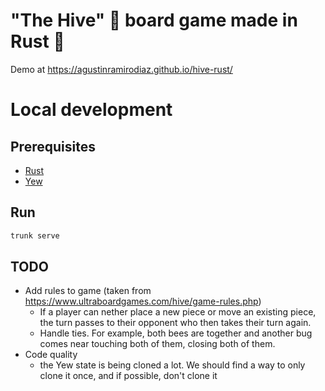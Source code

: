 # "The Hive" 🐝 board game made in Rust 🦀

Demo at https://agustinramirodiaz.github.io/hive-rust/

# Local development

## Prerequisites

- [Rust](https://www.rust-lang.org/tools/install)
- [Yew](https://yew.rs/docs/getting-started/introduction)

## Run

```bash
trunk serve
```

## TODO

- Add rules to game (taken from https://www.ultraboardgames.com/hive/game-rules.php)
  - If a player can nether place a new piece or move an existing piece, the turn passes to their opponent who then takes their turn again.
  - Handle ties. For example, both bees are together and another bug comes near touching both of them, closing both of them.
- Code quality
  - the Yew state is being cloned a lot. We should find a way to only clone it once, and if possible, don't clone it
